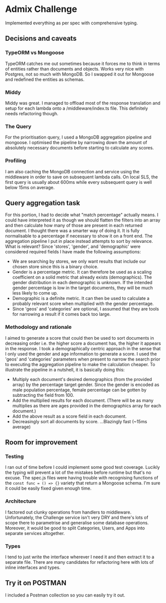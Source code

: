 # Admix Challenge

Implemented everything as per spec with comprehensive typing.

## Decisions and caveats
### TypeORM vs Mongoose
TypeORM catches me out sometimes because it forces me to think in terms of entities rather than documents and objects. Works very nice with Postgres, not so much with MongoDB. So I swapped it out for Mongoose and redefined the entities as schemas.
### Middy
Middy was great. I managed to offload most of the response translation and setup for each lambda onto a /middleware/index.ts file. This definitely needs refactoring though.
### The Query
For the prioritisation query, I used a MongoDB aggregation pipeline and mongoose. I optimised the pipeline by narrowing down the amount of absolutely necessary documents before starting to calculate any scores.
### Profiling
I am also caching the MongoDB connection and service using the middleware in order to save on subsequent lambda calls. On local SLS, the first query is usually about 600ms while every subsequent query is well below 15ms on average.

## Query aggregation task
For this portion, I had to decide what "match percentage" actually means. I could have interpreted it as though we should flatten the filters into an array and then calculate how many of those are present in each returned document. I thought there was a smarter way of doing it. It is fully normalisable to a percentage if necessary to show it on a front end.
The aggregation pipeline I put in place instead attempts to sort by relevance. What is relevant? Since 'stores', 'gender', and 'demographic' were considered required fields I have made the following assumptions:

 - We are searching by stores, we only want results that include our chosen store since this is a binary choice.
 - Gender is a percentage metric. It can therefore be used as a scaling coefficient on a solid metric that already exists (demographics). The gender distribution in each demographic is unknown. If the intended gender percentage is low in the target documents, they will be much less likely to come up.
 - Demographic is a definite metric. It can then be used to calculate a probably relevant score when multiplied with the gender percentage.
 - Since 'geos' and 'categories' are optional, I assumed that they are tools for narrowing a result if it comes back too large.
 
### Methodology and rationale
I aimed to generate a score that could then be used to sort documents in decreasing order i.e. the higher score a document has, the higher it appears in the response. I took a demographically centric approach in the sense that I only used the gender and age information to generate a score. I used the 'geos' and 'categories' parameters when present to narrow the search prior to executing the aggregation pipeline to make the calculation cheaper.
To illustrate the pipeline in a nutshell, it is basically doing this:

 - Multiply each document's desired demographics (from the provided array) by the percentage target gender. Since the gender is encoded as male population percentage, female percentage can be gotten by subtracting the field from 100.
 - Add the multiplied results for each document. (There will be as many multiplies as there are ages provided in the demographics array for each document.)
 - Add the above result as a score field in each document.
 - Decreasingly sort all documents by score.
...Blazingly fast (~15ms average)

## Room for improvement
### Testing
I ran out of time before I could implement some good test coverage. Lucikly the typing will prevent a lot of the mistakes before runtime but that's no excuse.
The spec.js files were having trouble with recognising functions of the `const func = () => {}` variety that return a Mongoose schema. I'm sure it could be easily fixed given enough time.

### Architecture
I factored out clunky operations from handlers to middleware. Unfortunately, the Challenge service isn't very DRY and there's lots of scope there to parametrise and generalise some database operations. Moreover, it would be good to split Categories, Users, and Apps into separate services altogether.

### Types
I tend to just write the interface wherever I need it and then extract it to a separate file. There are many candidates for refactoring here with lots of inline interfaces and types.

## Try it on POSTMAN
I included a Postman collection so you can easily try it out.
